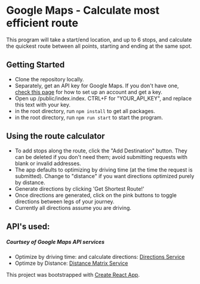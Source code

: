 # Google Maps - Calculate most efficient route

This program will take a start/end location, and up to 6 stops, and calculate the quickest route between all points, starting and ending at the same spot.

## Getting Started
- Clone the repository locally.
- Separately, get an API key for Google Maps. If you don't have one, [check this page](https://developers.google.com/maps/documentation/javascript/get-api-key) for how to set up an account and get a key.
- Open up /public/index.index. CTRL+F for "YOUR_API_KEY", and replace this text with your key.
- in the root directory, run `npm install` to get all packages.
- in the root directory, run `npm run start` to start the program.

## Using the route calculator

- To add stops along the route, click the "Add Destination" button. They can be deleted if you don't need them; avoid submitting requests with blank or invalid addresses.
- The app defaults to optimizing by driving time (at the time the request is submitted). Change to "distance" if you want directions optimized purely by distance.
- Generate directions by clicking 'Get Shortest Route!'
- Once directions are generated, click on the pink buttons to toggle directions between legs of your journey.
- Currently all directions assume you are driving.

## API's used:
##### Courtsey of Google Maps API services
- Optimize by driving time: and calculate directions: [Directions Service](https://developers.google.com/maps/documentation/javascript/directions)
- Optimze by Distance: [Distance Matrix Service](https://developers.google.com/maps/documentation/javascript/distancematrix)


This project was bootstrapped with [Create React App](https://github.com/facebook/create-react-app).